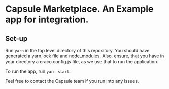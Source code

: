 # Capsule Marketplace. An Example app for integration.


## Set-up

Run `yarn` in the top level directory of this repository. You should have generated a yarn.lock file and node_modules. Also, ensure, that you have in your directory a craco.config.js file, as we use that to run the application.

To run the app, run `yarn start`.

Feel free to contact the Capsule team if you run into any issues.